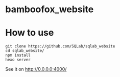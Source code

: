 # bamboofox_website

# How to use
```
git clone https://github.com/SQLab/sqlab_website
cd sqlab_website/
npm install
hexo server
```
See it on http://0.0.0.0:4000/

